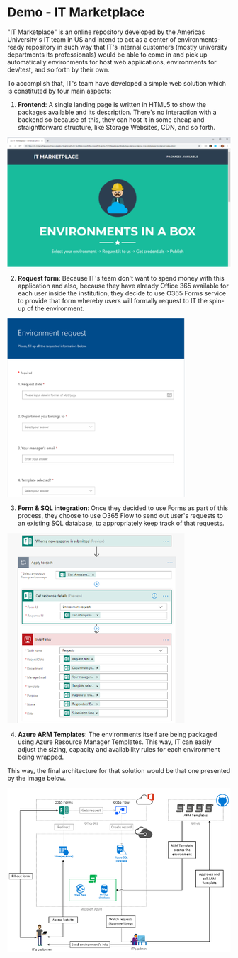 # Demo - IT Marketplace

"IT Marketplace" is an online repository developed by the Americas University's IT team in US and intend to act as a center of environments-ready repository in such way that IT's internal customers (mostly university departments its professionals) would be able to come in and pick up automatically environments for host web applications, environments for dev/test, and so forth by their own.

To accomplish that, IT's team have developed a simple web solution which is constituted by four main aspects:

1) **Frontend**: A single landing page is written in HTML5 to show the packages available and its description. There's no interaction with a backend so because of this, they can host it in some cheap and straightforward structure, like Storage Websites, CDN, and so forth.

<img src="https://raw.githubusercontent.com/AzureForEducation/demo-itmarketplace/master/doc/images/frontend.PNG" width="700">

2) **Request form**: Because IT's team don't want to spend money with this application and also, because they have already Office 365 available for each user inside the institution, they decide to use O365 Forms service to provide that form whereby users will formally request to IT the spin-up of the environment.

<img src="https://raw.githubusercontent.com/AzureForEducation/demo-itmarketplace/master/doc/images/form.PNG" width="400">


3) **Form & SQL integration**: Once they decided to use Forms as part of this process, they choose to use O365 Flow to send out user's requests to an existing SQL database, to appropriately keep track of that requests.

<img src="https://raw.githubusercontent.com/AzureForEducation/demo-itmarketplace/master/doc/images/flow.PNG" width="400">


4) **Azure ARM Templates**: The environments itself are being packaged using Azure Resource Manager Templates. This way, IT can easily adjust the sizing, capacity and availability rules for each environment being wrapped.

This way, the final architecture for that solution would be that one presented by the image below.

<img src="https://raw.githubusercontent.com/AzureForEducation/demo-itmarketplace/master/doc/images/demo-itmarketplace-arch.PNG">